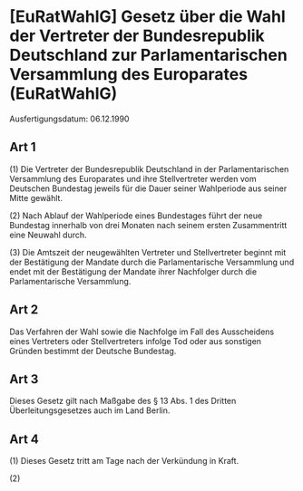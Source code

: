 # [EuRatWahlG] Gesetz über die Wahl der Vertreter der Bundesrepublik Deutschland zur Parlamentarischen Versammlung des Europarates  (EuRatWahlG)

Ausfertigungsdatum: 06.12.1990

 

## Art 1

(1) Die Vertreter der Bundesrepublik Deutschland in der Parlamentarischen Versammlung des Europarates und ihre Stellvertreter werden vom Deutschen Bundestag jeweils für die Dauer seiner Wahlperiode aus seiner Mitte gewählt.

(2) Nach Ablauf der Wahlperiode eines Bundestages führt der neue Bundestag innerhalb von drei Monaten nach seinem ersten Zusammentritt eine Neuwahl durch.

(3) Die Amtszeit der neugewählten Vertreter und Stellvertreter beginnt mit der Bestätigung der Mandate durch die Parlamentarische Versammlung und endet mit der Bestätigung der Mandate ihrer Nachfolger durch die Parlamentarische Versammlung.


## Art 2

Das Verfahren der Wahl sowie die Nachfolge im Fall des Ausscheidens eines Vertreters oder Stellvertreters infolge Tod oder aus sonstigen Gründen bestimmt der Deutsche Bundestag.


## Art 3

Dieses Gesetz gilt nach Maßgabe des § 13 Abs. 1 des Dritten Überleitungsgesetzes auch im Land Berlin.


## Art 4

(1) Dieses Gesetz tritt am Tage nach der Verkündung in Kraft.

(2)
